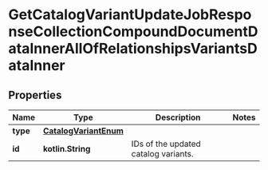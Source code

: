 
# GetCatalogVariantUpdateJobResponseCollectionCompoundDocumentDataInnerAllOfRelationshipsVariantsDataInner

## Properties
| Name | Type | Description | Notes |
| ------------ | ------------- | ------------- | ------------- |
| **type** | [**CatalogVariantEnum**](CatalogVariantEnum.md) |  |  |
| **id** | **kotlin.String** | IDs of the updated catalog variants. |  |



